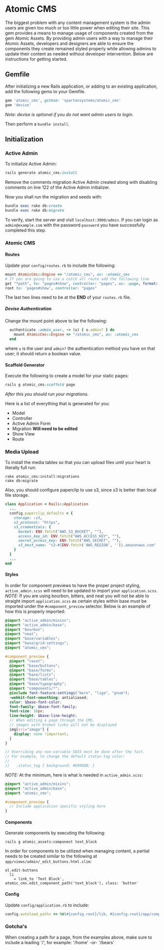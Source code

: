 # Atomic CMS
The biggest problem with any content management system is the admin users are
given too much or too little power when editing their site. This gem provides a
means to manage usage of components created from the gem Atomic Assets. By
providing admin users with a way to manage their Atomic Assets, developers and
designers are able to ensure the components they create remained styled properly
while allowing admins to update their content as needed without developer
intervention. Below are instructions for getting started.

## Gemfile
After initializing a new Rails application, or adding to an existing
application, add the following gems to your Gemfile.
```ruby
gem 'atomic_cms', github: 'spartansystems/atomic_cms'
gem 'devise'
```
_Note: devise is optional if you do not want admin users to login._

Then perform a `bundle install`.

## Initialization
### Active Admin
To initialize Active Admin:
```ruby
rails generate atomic_cms:install
```
Remove the comments migration Active Admin created along with disabling comments
on line 122 of the Active Admin initializer.

Now you shall run the migration and seeds with:
```ruby
bundle exec rake db:create
bundle exec rake db:migrate
```
To verify, start the server and visit `localhost:3000/admin`. If you can login
as `admin@example.com` with the password `password` you have successfully
completed this step.

### Atomic CMS
#### Routes
Update your `config/routes.rb` to include the following:
```ruby
mount AtomicCms::Engine => "/atomic_cms", as: :atomic_cms
# If you are going to use a catch all route add the following line
get "*path", to: "pages#show", controller: "pages", as: :page, format: false
root to: 'pages#show', controller: "pages"
```
The last two lines need to be at the **END** of your `routes.rb` file.

##### Devise Authentication
Change the mount point above to be the following:
```ruby
  authenticate :admin_user, -> (u) { u.admin? } do
    mount AtomicCms::Engine => "/atomic_cms", as: :atomic_cms
  end
```
where `u` is the user and `admin?` the authentication method you have on that
user; it should return a boolean value.

#### Scaffold Generator
Execute the following to create a model for your static pages:
```ruby
rails g atomic_cms:scaffold page
```
*After this you should run your migrations.*

Here is a list of everything that is generated for you:

* Model
* Controller
* Active Admin Form
* Migration **Will need to be edited**
* Show View
* Route

### Media Upload
To install the media tables so that you can upload files until your heart is
literally full run:
```
rake atomic_cms:install:migrations
rake db:migrate
```
Also, you should configure paperclip to use s3, since s3 is better than local
file storage.
```ruby
class Application < Rails::Application
  ...
  config.paperclip_defaults = {
    storage: :s3,
    s3_protocol: "https",
    s3_credentials: {
      bucket: ENV.fetch("AWS_S3_BUCKET", ""),
      access_key_id: ENV.fetch("AWS_ACCESS_KEY", ""),
      secret_access_key: ENV.fetch("AWS_SECRET", ""),
      s3_host_name: "s3-#{ENV.fetch('AWS_REGION', '')}.amazonaws.com"
    }
  }
  ...
end
```

#### Styles
In order for component previews to have the proper project styling,
`active_admin.scss` will need to be updated to import your `application.scss`.
*NOTE:* If you are using bourbon, bitters, and neat you will not be able to
straight import `application.scss` as certain styles within base must be
imported under the `#component_preview` selector. Below is an example of how
this is properly imported:

```scss
@import "active_admin/mixins";
@import "active_admin/base";
@import "bourbon";
@import "neat";
@import "base/variables";
@import "base/grid-settings";
@import "atomic_cms";

#component_preview {
  @import "reset";
  @import "base/buttons";
  @import "base/forms";
  @import "base/lists";
  @import "base/tables";
  @import "base/typography";
  @import "components/*";
  @include font-feature-settings("kern", "liga", "pnum");
  -webkit-font-smoothing: antialiased;
  color: $base-font-color;
  font-family: $base-font-family;
  font-size: 16px;
  line-height: $base-line-height;
  // When editing a page through the CMS,
  // images with broken links will not be displayed
  img[src="image"] {
    display: none !important;
  }
}

// Overriding any non-variable SASS must be done after the fact.
// For example, to change the default status-tag color:
//
//   .status_tag { background: #6090DB; }
```
*NOTE:* At the minimum, here is what is needed in `active_admin.scss`:
```scss
@import "active_admin/mixins";
@import "active_admin/base";
@import "atomic_cms";

#component_preview {
  // Include application specific styling here
}
```

#### Components
Generate components by executing the following:
```
rails g atomic_assets:component text_block
```
In order for components to be utilized when managing content, a partial needs to
be created similar to the following at `app/views/admin/_edit_buttons.html.slim`:
```slim
ol.edit-buttons
  li
    = link_to 'Text Block', atomic_cms.edit_component_path('text_block'), class: 'button'
```
#### Config
Update `config/application.rb` to include:
```ruby
config.autoload_paths += %W(#{config.root}/lib, #{config.root}/app/components/**/)
```
### Gotcha's
When creating a path for a page, from the examples above, make sure to include a
leading '/', for example: '/home' -or- '/bears'
